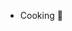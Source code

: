 -  Cooking 🍳 
<!--- -  I’m looking to collaborate on ...
- 📫 How to reach me ... --->

<!---
tinkvu/tinkvu is a ✨ special ✨ repository because its `README.md` (this file) appears on your GitHub profile.
You can click the Preview link to take a look at your changes.


#About me
Dedicated to propelling digital evolution and harnessing AI for impactful solutions. 🚀 Currently enrolled in a Master of Science in Artificial Intelligence program at Dublin Business School. 💻 My professional journey encompasses dynamic roles, starting with consultancy in digital marketing at DESKDOWN, where I managed 25+ clients in MENA regions, handled SEO for diverse brands, and created compelling social media campaigns.

Following this, I founded and directed Toft Men's, a thriving premium sneaker store. 👟 Within a year, we expanded to a second store and cultivated a loyal customer base of 5000+ across India. Specializing in crafting and executing comprehensive digital marketing strategies, I successfully scaled online sales, achieving milestones like opening a second store.

The journey continued at HERBCO Private Limited, where I played a key role in scaling sales by 10x through performance marketing, leading influencer marketing initiatives, and managing e-commerce platforms across various channels.

🌐 My expertise includes SEO, social media marketing, and e-commerce management. Enthusiastic about the convergence of technology and business, I bring a unique blend of technical skills and an entrepreneurial spirit to every challenge.

🎓 Proud alumnus of the University of Calicut, holding a Bachelor's in Computer Applications with an impressive 83% final grade. 📚 Committed to continuous learning, I am currently shaping my future in AI to contribute meaningfully to the evolving tech landscape.

Let's connect and explore opportunities to collaborate or delve into the fascinating world of AI and digital innovation! 🌐 #DigitalMarketing #AI #Entrepreneurship #TechEnthusiast"

Feel free to let me know if you have any further requests or adjustments!
--->
